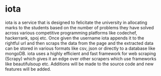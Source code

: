 # iota
iota is a service that is designed to felicitate the university in allocating marks to the students based on the number of problems they have solved across various competitive programming platforms like codechef, hackerrank, spoj etc. Once given the username iota appends it to the rightful url and then scraps the data from the page and the extracted data can be stored in various formats like csv, json or directly to a database like mongoDB. iota uses a highly efficient and fast framework for web scraping (Scrapy) which gives it an edge over other scrapers which use frameworks like beautifulsoup etc. Additions will be made to the source code and new features will be added.
